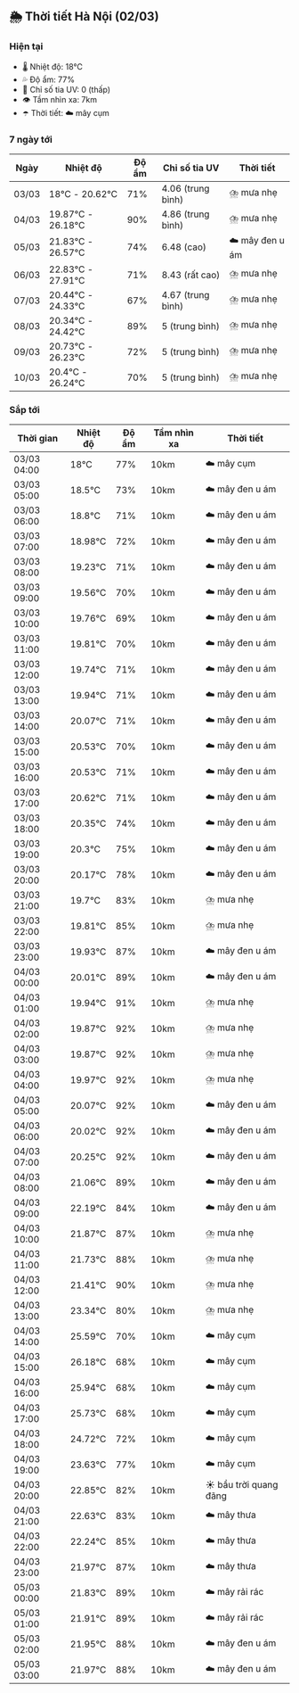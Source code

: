 ## 🌦️ Thời tiết Hà Nội (02/03)

### Hiện tại

- 🌡️ Nhiệt độ: 18℃
- 💦 Độ ẩm: 77%
- 🌟 Chỉ số tia UV: 0 (thấp)
- 👁️ Tầm nhìn xa: 7km
- ☂️ Thời tiết: ☁️ mây cụm

### 7 ngày tới

| Ngày | Nhiệt độ | Độ ẩm | Chỉ số tia UV | Thời tiết |
| --- | --- | --- | --- | --- |
| 03/03 | 18℃ - 20.62℃ | 71% | 4.06 (trung bình) | ⛈️ mưa nhẹ |
| 04/03 | 19.87℃ - 26.18℃ | 90% | 4.86 (trung bình) | ⛈️ mưa nhẹ |
| 05/03 | 21.83℃ - 26.57℃ | 74% | 6.48 (cao) | ☁️ mây đen u ám |
| 06/03 | 22.83℃ - 27.91℃ | 71% | 8.43 (rất cao) | ⛈️ mưa nhẹ |
| 07/03 | 20.44℃ - 24.33℃ | 67% | 4.67 (trung bình) | ⛈️ mưa nhẹ |
| 08/03 | 20.34℃ - 24.42℃ | 89% | 5 (trung bình) | ⛈️ mưa nhẹ |
| 09/03 | 20.73℃ - 26.23℃ | 72% | 5 (trung bình) | ⛈️ mưa nhẹ |
| 10/03 | 20.4℃ - 26.24℃ | 70% | 5 (trung bình) | ⛈️ mưa nhẹ |

### Sắp tới

| Thời gian | Nhiệt độ | Độ ẩm | Tầm nhìn xa | Thời tiết |
| --- | --- | --- | --- | --- |
| 03/03 04:00 | 18℃ | 77% | 10km | ☁️ mây cụm |
| 03/03 05:00 | 18.5℃ | 73% | 10km | ☁️ mây đen u ám |
| 03/03 06:00 | 18.8℃ | 71% | 10km | ☁️ mây đen u ám |
| 03/03 07:00 | 18.98℃ | 72% | 10km | ☁️ mây đen u ám |
| 03/03 08:00 | 19.23℃ | 71% | 10km | ☁️ mây đen u ám |
| 03/03 09:00 | 19.56℃ | 70% | 10km | ☁️ mây đen u ám |
| 03/03 10:00 | 19.76℃ | 69% | 10km | ☁️ mây đen u ám |
| 03/03 11:00 | 19.81℃ | 70% | 10km | ☁️ mây đen u ám |
| 03/03 12:00 | 19.74℃ | 71% | 10km | ☁️ mây đen u ám |
| 03/03 13:00 | 19.94℃ | 71% | 10km | ☁️ mây đen u ám |
| 03/03 14:00 | 20.07℃ | 71% | 10km | ☁️ mây đen u ám |
| 03/03 15:00 | 20.53℃ | 70% | 10km | ☁️ mây đen u ám |
| 03/03 16:00 | 20.53℃ | 71% | 10km | ☁️ mây đen u ám |
| 03/03 17:00 | 20.62℃ | 71% | 10km | ☁️ mây đen u ám |
| 03/03 18:00 | 20.35℃ | 74% | 10km | ☁️ mây đen u ám |
| 03/03 19:00 | 20.3℃ | 75% | 10km | ☁️ mây đen u ám |
| 03/03 20:00 | 20.17℃ | 78% | 10km | ☁️ mây đen u ám |
| 03/03 21:00 | 19.7℃ | 83% | 10km | ⛈️ mưa nhẹ |
| 03/03 22:00 | 19.81℃ | 85% | 10km | ⛈️ mưa nhẹ |
| 03/03 23:00 | 19.93℃ | 87% | 10km | ☁️ mây đen u ám |
| 04/03 00:00 | 20.01℃ | 89% | 10km | ☁️ mây đen u ám |
| 04/03 01:00 | 19.94℃ | 91% | 10km | ⛈️ mưa nhẹ |
| 04/03 02:00 | 19.87℃ | 92% | 10km | ⛈️ mưa nhẹ |
| 04/03 03:00 | 19.87℃ | 92% | 10km | ⛈️ mưa nhẹ |
| 04/03 04:00 | 19.97℃ | 92% | 10km | ⛈️ mưa nhẹ |
| 04/03 05:00 | 20.07℃ | 92% | 10km | ☁️ mây đen u ám |
| 04/03 06:00 | 20.02℃ | 92% | 10km | ☁️ mây đen u ám |
| 04/03 07:00 | 20.25℃ | 92% | 10km | ☁️ mây đen u ám |
| 04/03 08:00 | 21.06℃ | 89% | 10km | ☁️ mây đen u ám |
| 04/03 09:00 | 22.19℃ | 84% | 10km | ☁️ mây đen u ám |
| 04/03 10:00 | 21.87℃ | 87% | 10km | ⛈️ mưa nhẹ |
| 04/03 11:00 | 21.73℃ | 88% | 10km | ⛈️ mưa nhẹ |
| 04/03 12:00 | 21.41℃ | 90% | 10km | ⛈️ mưa nhẹ |
| 04/03 13:00 | 23.34℃ | 80% | 10km | ⛈️ mưa nhẹ |
| 04/03 14:00 | 25.59℃ | 70% | 10km | ☁️ mây cụm |
| 04/03 15:00 | 26.18℃ | 68% | 10km | ☁️ mây cụm |
| 04/03 16:00 | 25.94℃ | 68% | 10km | ☁️ mây cụm |
| 04/03 17:00 | 25.73℃ | 68% | 10km | ☁️ mây cụm |
| 04/03 18:00 | 24.72℃ | 72% | 10km | ☁️ mây cụm |
| 04/03 19:00 | 23.63℃ | 77% | 10km | ☁️ mây cụm |
| 04/03 20:00 | 22.85℃ | 82% | 10km | ☀️ bầu trời quang đãng |
| 04/03 21:00 | 22.63℃ | 83% | 10km | ☁️ mây thưa |
| 04/03 22:00 | 22.24℃ | 85% | 10km | ☁️ mây thưa |
| 04/03 23:00 | 21.97℃ | 87% | 10km | ☁️ mây thưa |
| 05/03 00:00 | 21.83℃ | 89% | 10km | ☁️ mây rải rác |
| 05/03 01:00 | 21.91℃ | 89% | 10km | ☁️ mây rải rác |
| 05/03 02:00 | 21.95℃ | 88% | 10km | ☁️ mây đen u ám |
| 05/03 03:00 | 21.97℃ | 88% | 10km | ☁️ mây đen u ám |
